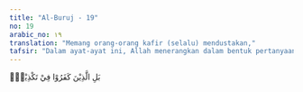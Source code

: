 ```yaml
---
title: "Al-Buruj - 19"
no: 19
arabic_no: ١٩
translation: "Memang orang-orang kafir (selalu) mendustakan,"
tafsir: "Dalam ayat-ayat ini, Allah menerangkan dalam bentuk pertanyaan kepada Nabi Muhammad bahwa apakah telah sampai kepadanya tentang kisah Fir'aun dan kaumnya yang telah mendustakan kenabian Nabi Musa, kisah tentang kesombongan Fir'aun, dan kekufuran kaumnya, serta akibat dari perbuatan mereka, yaitu ditenggelamkan ke dalam laut.\n\nDemikian pula dengan kaum Samud yang telah mendustakan Nabi Saleh sebagai utusan Allah. Mereka telah menyembelih unta yang menjadi tanda kenabiannya. Sebagai akibatnya, Allah menurunkan siksaan-Nya kepada mereka dengan menghancurkan negeri mereka serta memusnahkan semua yang ada.\n\nRingkasnya, orang-orang kafir itu sejak dahulu tidak berubah. Mereka selalu mengingkari kebenaran agama yang dibawa oleh para nabi utusan Allah. Mereka tentu akan menerima balasannya sebagaimana kaum-kaum sebelum mereka, bila mereka tidak bertobat dan kembali kepada jalan yang diridai Allah."
---
```

بَلِ الَّذِيْنَ كَفَرُوْا فِيْ تَكْذِيْبٍۙ 